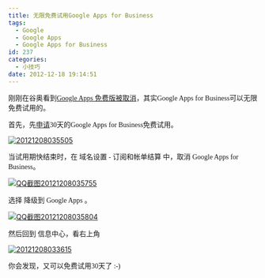 ```yaml
---
title: 无限免费试用Google Apps for Business
tags:
  - Google
  - Google Apps
  - Google Apps for Business
id: 237
categories:
  - 小技巧
date: 2012-12-18 19:14:51
---
```


<span style="font-family: 'Microsoft YaHei'; font-size: 14px;">刚刚在谷奥看到</span>[<span style="font-family: 'Microsoft YaHei'; font-size: 14px;">Google Apps 免费版被取消</span>](http://www.guao.hk/posts/google-apps-eliminates-free-version.html)<span style="font-family: 'Microsoft YaHei'; font-size: 14px;">，其实</span><span style="font-family: 'Microsoft YaHei'; font-size: 14px;">Google Apps for Business可以无限免费试用的。</span>

<span style="font-family: 'Microsoft YaHei'; font-size: 14px;">首先，先</span>[<span style="font-family: 'Microsoft YaHei'; font-size: 14px;">申请</span>](https://www.google.com/a/signup/)<span style="font-family: 'Microsoft YaHei'; font-size: 14px;">30天的</span><span style="font-family: 'Microsoft YaHei'; font-size: 14px;">Google Apps for Business免费试用。</span>

[![20121208035505](http://img.sinosky.org/2012/20121208035505.png)](http://img.sinosky.org/2012/20121208035505.png "20121208035505")

<span style="font-family: 'Microsoft YaHei'; font-size: 14px;">当试用期快结束时，在 域名设置 - </span><span style="font-family: 'Microsoft YaHei'; font-size: 14px;">订阅和帐单结算 中，</span><span style="font-family: 'Microsoft YaHei'; font-size: 14px;">取消 Google Apps for Business。</span>

[![QQ截图20121208035755](http://img.sinosky.org/2012/QQ截图20121208035755.png)](http://img.sinosky.org/2012/QQ截图20121208035755.png "QQ截图20121208035755")<a>

</a>

<span style="font-family: 'Microsoft YaHei'; font-size: 14px;">选择 </span><span style="font-family: 'Microsoft YaHei'; font-size: 14px;">降级到 Google Apps 。</span>

[![QQ截图20121208035804](http://img.sinosky.org/2012/QQ截图20121208035804.png)](http://img.sinosky.org/2012/QQ截图20121208035804.png "QQ截图20121208035804")

<span style="font-family: 'Microsoft YaHei'; font-size: 14px;">然后回到 </span><span style="font-family: 'Microsoft YaHei'; font-size: 14px;">信息中心，看右上角</span>

[![20121208033615](http://img.sinosky.org/2012/20121208033615.png)](http://img.sinosky.org/2012/20121208033615.png "20121208033615")

<span style="font-family: 'Microsoft YaHei'; font-size: 14px;">你会发现，</span><span style="font-family: 'Microsoft YaHei'; font-size: 14px;">又可以免费试用30天了 :-)</span>